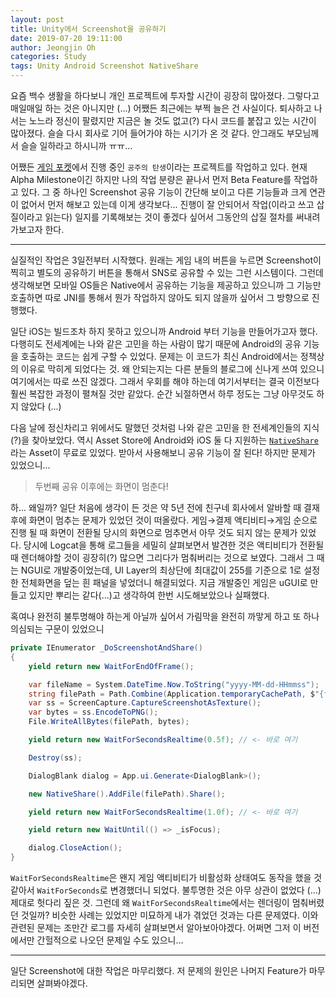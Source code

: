 ```yaml
---
layout: post
title: Unity에서 Screenshot을 공유하기
date: 2019-07-20 19:11:00
author: Jeongjin Oh
categories: Study
tags: Unity Android Screenshot NativeShare
---
```


요즘 백수 생활을 하다보니 개인 프로젝트에 투자할 시간이 굉장히 많아졌다. 그렇다고 매일매일 하는 것은 아니지만 (...) 어쨌든 최근에는 부쩍 늘은 건 사실이다. 퇴사하고 나서는 노느라 정신이 팔렸지만 지금은 놀 것도 없고(?) 다시 코드를 붙잡고 있는 시간이 많아졌다. 슬슬 다시 회사로 기어 들어가야 하는 시기가 온 것 같다. 안그래도 부모님께서 슬슬 일하라고 하시니까 ㅠㅠ...

어쨌든 [게임 포켓](https://gamepocket.team)에서 진행 중인 `공주의 탄생`이라는 프로젝트를 작업하고 있다. 현재 Alpha Milestone이긴 하지만 나의 작업 분량은 끝나서 먼저 Beta Feature를 작업하고 있다. 그 중 하나인 Screenshot 공유 기능이 간단해 보이고 다른 기능들과 크게 연관이 없어서 먼저 해보고 있는데 이게 생각보다... 진행이 잘 안되어서 작업(이라고 쓰고 삽질이라고 읽는다) 일지를 기록해보는 것이 좋겠다 싶어서 그동안의 삽질 절차를 써내려가보고자 한다.

---

실질적인 작업은 3일전부터 시작했다. 원래는 게임 내의 버튼을 누르면 Screenshot이 찍히고 별도의 공유하기 버튼을 통해서 SNS로 공유할 수 있는 그런 시스템이다. 그런데 생각해보면 모바일 OS들은 Native에서 공유하는 기능을 제공하고 있으니까 그 기능만 호출하면 따로 JNI를 통해서 뭔가 작업하지 않아도 되지 않을까 싶어서 그 방향으로 진행했다.

일단 iOS는 빌드조차 하지 못하고 있으니까 Android 부터 기능을 만들어가고자 했다. 다행히도 전세계에는 나와 같은 고민을 하는 사람이 많기 때문에 Android의 공유 기능을 호출하는 코드는 쉽게 구할 수 있었다. 문제는 이 코드가 최신 Android에서는 정책상의 이유로 막히게 되었다는 것. 왜 안되는지는 다른 분들의 블로그에 신나게 쓰여 있으니 여기에서는 따로 쓰진 않겠다. 그래서 우회를 해야 하는데 여기서부터는 결국 이전보다 훨씬 복잡한 과정이 펼쳐질 것만 같았다. 순간 뇌절하면서 하루 정도는 그냥 아무것도 하지 않았다 (...)

다음 날에 정신차리고 위에서도 말했던 것처럼 나와 같은 고민을 한 전세계인들의 지식(?)을 찾아보았다. 역시 Asset Store에 Android와 iOS 둘 다 지원하는 [`NativeShare`](https://github.com/yasirkula/UnityNativeShare)라는 Asset이 무료로 있었다. 받아서 사용해보니 공유 기능이 잘 된다! 하지만 문제가 있었으니...

> 두번째 공유 이후에는 화면이 멈춘다!

하... 왜일까? 일단 처음에 생각이 든 것은 약 5년 전에 친구네 회사에서 알바할 때 결재 후에 화면이 멈추는 문제가 있었던 것이 떠올랐다. 게임→결제 액티비티→게임 순으로 진행 될 때 화면이 전환될 당시의 화면으로 멈추면서 아무 것도 되지 않는 문제가 있었다. 당시에 Logcat을 통해 로그들을 세밀히 살펴보면서 발견한 것은 액티비티가 전환될 때 렌더해야할 것이 굉장히(?) 많으면 그리다가 멈춰버리는 것으로 보였다. 그래서 그 때는 NGUI로 개발중이었는데, UI Layer의 최상단에 최대값이 255를 기준으로 1로 설정한 전체화면을 덮는 흰 패널을 넣었더니 해결되었다. 지금 개발중인 게임은 uGUI로 만들고 있지만 뿌리는 같다(...)고 생각하여 한번 시도해보았으나 실패했다.

혹여나 완전히 불투명해야 하는게 아닐까 싶어서 가림막을 완전히 까맣게 하고 또 하나 의심되는 구문이 있었으니

```csharp
private IEnumerator _DoScreenshotAndShare()
{
    yield return new WaitForEndOfFrame();

    var fileName = System.DateTime.Now.ToString("yyyy-MM-dd-HHmmss");
    string filePath = Path.Combine(Application.temporaryCachePath, $"{fileName}.png");
    var ss = ScreenCapture.CaptureScreenshotAsTexture();
    var bytes = ss.EncodeToPNG();
    File.WriteAllBytes(filePath, bytes);

    yield return new WaitForSecondsRealtime(0.5f); // <- 바로 여기

    Destroy(ss);

    DialogBlank dialog = App.ui.Generate<DialogBlank>();

    new NativeShare().AddFile(filePath).Share();

    yield return new WaitForSecondsRealtime(1.0f); // <- 바로 여기

    yield return new WaitUntil(() => _isFocus);

    dialog.CloseAction();
}
```

`WaitForSecondsRealtime`은 왠지 게임 액티비티가 비활성화 상태여도 동작을 했을 것 같아서 `WaitForSeconds`로 변경했더니 되었다. 불투명한 것은 아무 상관이 없었다 (...) 제대로 헛다리 짚은 것. 그런데 왜 `WaitForSecondsRealtime`에서는 렌더링이 멈춰버렸던 것일까? 비슷한 사례는 있었지만 미묘하게 내가 겪었던 것과는 다른 문제였다. 이와 관련된 문제는 조만간 로그를 자세히 살펴보면서 알아보아야겠다. 어쩌면 그저 이 버전에서만 간헐적으로 나오던 문제일 수도 있으니...

---

일단 Screenshot에 대한 작업은 마무리했다. 저 문제의 원인은 나머지 Feature가 마무리되면 살펴봐야겠다.
